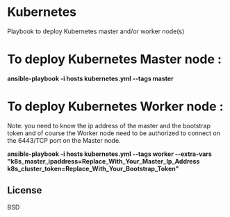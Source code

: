 Kubernetes
==========

Playbook to deploy Kubernetes master and/or worker node(s)

# To deploy Kubernetes Master node :

**ansible-playbook -i hosts kubernetes.yml --tags master**


# To deploy Kubernetes Worker node :

Note: you need to know the ip address of the master and the bootstrap token and of course the Worker node need to be authorized to connect on the 6443/TCP port on the Master node.

**ansible-playbook -i hosts kubernetes.yml --tags worker --extra-vars "k8s_master_ipaddress=Replace_With_Your_Master_Ip_Address k8s_cluster_token=Replace_With_Your_Bootstrap_Token"**


License
-------

BSD
